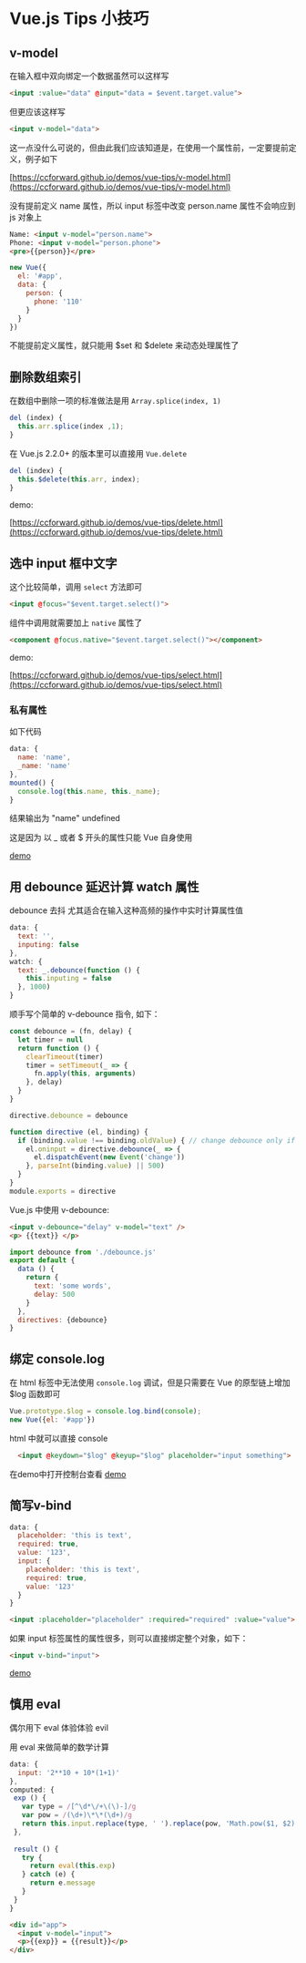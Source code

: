 # Vue.js Tips 小技巧

## v-model

在输入框中双向绑定一个数据虽然可以这样写

```html
<input :value="data" @input="data = $event.target.value">
```

但更应该这样写

```html
<input v-model="data">
```

这一点没什么可说的，但由此我们应该知道是，在使用一个属性前，一定要提前定义，例子如下

[https://ccforward.github.io/demos/vue-tips/v-model.html](https://ccforward.github.io/demos/vue-tips/v-model.html)

没有提前定义 name 属性，所以 input 标签中改变 person.name 属性不会响应到 js 对象上

```html
Name: <input v-model="person.name">
Phone: <input v-model="person.phone">
<pre>{{person}}</pre>
```

```js
new Vue({
  el: '#app',
  data: {
    person: {
      phone: '110'
    }
  }
})
```

不能提前定义属性，就只能用 $set 和 $delete 来动态处理属性了

## 删除数组索引

在数组中删除一项的标准做法是用 `Array.splice(index, 1)`

```js
del (index) {
  this.arr.splice(index ,1);
}
```

在 Vue.js 2.2.0+ 的版本里可以直接用 `Vue.delete`

```js
del (index) {
  this.$delete(this.arr, index);
}
```

demo:

[https://ccforward.github.io/demos/vue-tips/delete.html](https://ccforward.github.io/demos/vue-tips/delete.html)

## 选中 input 框中文字

这个比较简单，调用 `select` 方法即可

```html
<input @focus="$event.target.select()">
```
组件中调用就需要加上 `native` 属性了

```html
<component @focus.native="$event.target.select()"></component>
```

demo:

[https://ccforward.github.io/demos/vue-tips/select.html](https://ccforward.github.io/demos/vue-tips/select.html)


### 私有属性

如下代码

```js
data: {
  name: 'name',
  _name: 'name'
},
mounted() {
  console.log(this.name, this._name);
}
```

结果输出为 "name" undefined

这是因为 以 _ 或者 $ 开头的属性只能 Vue 自身使用

[demo](https://codepen.io/ccforward/pen/BZqrNj)

## 用 debounce 延迟计算 watch 属性

debounce 去抖 尤其适合在输入这种高频的操作中实时计算属性值

```js
data: {
  text: '',
  inputing: false 
},
watch: {
  text: _.debounce(function () {
    this.inputing = false
  }, 1000)
}
```

顺手写个简单的 v-debounce 指令, 如下：

```js
const debounce = (fn, delay) {
  let timer = null
  return function () {
    clearTimeout(timer)
    timer = setTimeout(_ => {
      fn.apply(this, arguments)
    }, delay)
  }
}

directive.debounce = debounce

function directive (el, binding) {
  if (binding.value !== binding.oldValue) { // change debounce only if interval has changed
    el.oninput = directive.debounce(_ => {
      el.dispatchEvent(new Event('change'))
    }, parseInt(binding.value) || 500)
  }
}
module.exports = directive
```

Vue.js 中使用 v-debounce: 

```html
<input v-debounce="delay" v-model="text" />
<p> {{text}} </p>
```

```js
import debounce from './debounce.js'
export default {
  data () {
    return {
      text: 'some words',
      delay: 500
    }
  },
  directives: {debounce}
}
```


## 绑定 console.log

在 html 标签中无法使用 `console.log` 调试，但是只需要在 Vue 的原型链上增加 $log 函数即可

```js
Vue.prototype.$log = console.log.bind(console);
new Vue({el: '#app'})
```

html 中就可以直接 console 

```html
  <input @keydown="$log" @keyup="$log" placeholder="input something">
```

在demo中打开控制台查看 [demo](https://codepen.io/ccforward/pen/zzmWWy)

## 简写v-bind

```js
data: {
  placeholder: 'this is text',
  required: true,
  value: '123',
  input: {
    placeholder: 'this is text',
    required: true,
    value: '123'
  }
}
```

```html
<input :placeholder="placeholder" :required="required" :value="value">
```

如果 input 标签属性的属性很多，则可以直接绑定整个对象，如下：

```html
<input v-bind="input">
```

[demo](https://codepen.io/ccforward/pen/QgZmoQ)

## 慎用 eval

偶尔用下 eval 体验体验 evil

用 eval 来做简单的数学计算

```js
data: {
  input: '2**10 + 10*(1+1)'
},
computed: {
 exp () {
   var type = /[^\d*\/+\(\)-]/g
   var pow = /(\d+)\*\*(\d+)/g
   return this.input.replace(type, ' ').replace(pow, 'Math.pow($1, $2)')
 },
 
 result () {
   try {
     return eval(this.exp)
   } catch (e) {
     return e.message
   }
 }
}
```

```html
<div id="app">
  <input v-model="input">
  <p>{{exp}} = {{result}}</p>
</div>
```















